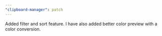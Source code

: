 ```yaml
---
"clipboard-manager": patch
---
```


Added filter and sort feature. I have also added better color preview with a color conversion.
